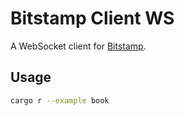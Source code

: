 # Bitstamp Client WS

A WebSocket client for [Bitstamp](https://www.bitstamp.net/).

## Usage

```sh
cargo r --example book
```